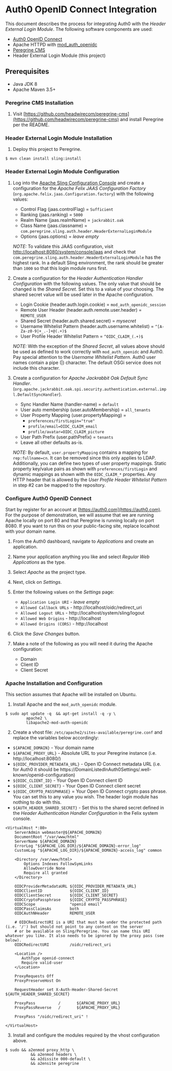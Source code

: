 # Auth0 OpenID Connect Integration

This document describes the process for integrating Auth0 with the _Header External Login Module_. 
The following software components are used:

* [Auth0 OpenID Connect](https://auth0.com/docs/protocols/oidc)
* Apache HTTPD with [mod_auth_openidc](https://github.com/zmartzone/mod_auth_openidc) 
* [Peregrine CMS](https://www.peregrine-cms.com/content/sites/peregrine.html)
* Header External Login Module (this project)

## Prerequisites

* Java JDK 8
* Apache Maven 3.5+

### Peregrine CMS Installation

1. Visit [https://github.com/headwirecom/peregrine-cms](https://github.com/headwirecom/peregrine-cms) and install
   Peregrine per the README.

### Header External Login Module Installation

1. Deploy this project to Peregrine.

```
$ mvn clean install sling:install
```

### Header External Login Module Configuration

1. Log into the [Apache Sling Configuration Console](http://localhost:8080/system/console/configMgr) and create a 
   configuration for the _Apache Felix JAAS Configuration Factory_ (`org.apache.felix.jaas.Configuration.factory`) with
   the following values:
   
   * Control Flag (jaas.controlFlag) = `Sufficient`
   * Ranking (jaas.ranking) = `5000`
   * Realm Name (jaas.realmName) = `jackrabbit.oak`
   * Class Name (jaas.classname) = `com.peregrine.sling.auth.header.HeaderExternalLoginModule`
   * Options (jaas.options) = _leave empty_
  
   *NOTE:* To validate this JAAS configuration, visit [http://localhost:8080/system/console/jaas](http://localhost:8080/system/console/jaas)
   and check that `com.peregrine.sling.auth.header.HeaderExternalLoginModule` has the highest rank. In a default Sling environment, the rank 
   should be greater than `1000` so that this login module runs first. 
    
2. Create a configuration for the _Header Authentication Handler Configuration_ with the following values. The only value that should
   be changed is the _Shared Secret_. Set this to a value of your choosing. The shared secret value will be used later in the Apache
   configuration.

   * Login Cookie (header.auth.login.cookie) = `mod_auth_openidc_session`
   * Remote User Header (header.auth.remote.user.header) = `REMOTE_USER`
   * Shared Secret (header.auth.shared.secret) = _mysecret_
   * Username Whitelist Pattern (header.auth.username.whitelist) = `^[A-Za-z0-9|+_.-]+@(.+)$`
   * User Profile Header Whitelist Pattern = `^OIDC_CLAIM_(.+)$` 
   
   *NOTE:* With the exception of the _Shared Secret_, all values above should be used as defined to work correctly with 
   `mod_auth_openidc` and Auth0. Pay special attention to the _Username Whitelist Pattern_. Auth0 user names contain
   a pipe (|) character. The default OSGi service does not include this character.
   
3. Create a configuration for _Apache Jackrabbit Oak Default Sync Handler_.
   (`org.apache.jackrabbit.oak.spi.security.authentication.external.impl.DefaultSyncHandler`).

   * Sync Handler Name (handler-name) = `default`
   * User auto membership (user.autoMembership) = `all_tenants` 
   * User Property Mapping (user.propertyMapping) = 
     * `preferences/firstLogin="true"`
     * `profile/email=OIDC_CLAIM_email`
     * `profile/avatar=OIDC_CLAIM_picture`
   * User Path Prefix (user.pathPrefix) = `tenants`
   * Leave all other defaults as-is.
   
   *NOTE:* By default, `user.propertyMapping` contains a mapping for `rep:fullname=cn`. It can be removed since this
   only applies to LDAP. Additionally, you can define two types of user property mappings. Static property key/value
   pairs as shown with `preferences/firstLogin` and dynamic mappings as shown with the `OIDC_CLAIM_*` properties. Any
   HTTP header that is allowed by the _User Profile Header Whitelist Pattern_ in step #2 can be mapped to the repository.
   
###  Configure Auth0 OpenID Connect  

Start by register for an account at [https://auth0.com](https://auth0.com). For the purpose of demonstration,
we will assume that we are running Apache locally on port 80 and that Peregrine is running locally on port 8080. If
you want to run this on your public-facing site, replace localhost with your domain name.

1. From the Auth0 dashboard, navigate to _Applications_ and create an application.

2. Name your application anything you like and select _Regular Web Applications_ as the type.

3. Select _Apache_ as the project type.

4. Next, click on _Settings_.

5. Enter the following values on the _Settings_ page:

   * `Application Login URI` - _leave empty_
   * `Allowed Callback URLs` - http://localhost/oidc/redirect_uri
   * `Allowed Logout URLs` - http://localhost/system/sling/logout
   * `Allowed Web Origins` - http://localhost
   * `Allowed Origins (CORS)` - http://localhost
   
6. Click the _Save Changes_ button.

7. Make a note of the following as you will need it during the Apache configuration:

   * Domain
   * Client ID
   * Client Secret

### Apache Installation and Configuration

This section assumes that Apache will be installed on Ubuntu.

1. Install Apache and the `mod_auth_openidc` module.

```
$ sudo apt update -q  && apt-get install -q -y \
         apache2 \
         libapache2-mod-auth-openidc
```

2. Create a vhost file: `/etc/apache2/sites-available/peregrine.conf` and replace the variables below accordingly:

* `${APACHE_DOMAIN}` - Your domain name
* `${APACHE_PROXY_URL}` - Absolute URL to your Peregrine instance (i.e. http://localhost:8080/)
* `${OIDC_PROVIDER_METADATA_URL}` - Open ID Connect metadata URL (i.e. for Auth0 it should be https://DomainListedInAuth0Settings/.well-known/openid-configuration)
* `${OIDC_CLIENT_ID}` - Your Open ID Connect client ID 
* `${OIDC_CLIENT_SECRET}` - Your Open ID Connect client secret
* `${OIDC_CRYPTO_PASSPHRASE}` = Your Open ID Connect crypto pass phrase. You can set this to any value you wish. The header login module has nothing to do with this.
* `${AUTH_HEADER_SHARED_SECRET}` - Set this to the shared secret defined in the _Header Authentication Handler Configuration_ in the Felix system console.

```
<VirtualHost *:80>
    ServerAdmin webmaster@${APACHE_DOMAIN}
    DocumentRoot "/var/www/html"
    ServerName ${APACHE_DOMAIN}
    ErrorLog "${APACHE_LOG_DIR}/${APACHE_DOMAIN}-error_log"
    CustomLog "${APACHE_LOG_DIR}/${APACHE_DOMAIN}-access_log" common

    <Directory /var/www/html>
        Options Indexes FollowSymLinks
        AllowOverride None
        Require all granted
    </Directory>

    OIDCProviderMetadataURL ${OIDC_PROVIDER_METADATA_URL}
    OIDCClientID            ${OIDC_CLIENT_ID}
    OIDCClientSecret        ${OIDC_CLIENT_SECRET}
    OIDCCryptoPassphrase    ${OIDC_CRYPTO_PASSPHRASE}
    OIDCScope               "openid email"
    OIDCPassClaimsAs        both
    OIDCAuthNHeader         REMOTE_USER

    # OIDCRedirectURI is a URI that must be under the protected path (i.e. '/') but should not point to any content on the server 
    # or be available on Sling/Peregrine. You can name this URI whatever you like. It also needs to be ignored by the proxy pass (see below).
    OIDCRedirectURI         /oidc/redirect_uri
    
    <Location />
       AuthType openid-connect
       Require valid-user
    </Location>

    ProxyRequests Off
    ProxyPreserveHost On
   
    RequestHeader set X-Auth-Header-Shared-Secret ${AUTH_HEADER_SHARED_SECRET}

    ProxyPass          /       ${APACHE_PROXY_URL}
    ProxyPassReverse   /       ${APACHE_PROXY_URL}

    ProxyPass "/oidc/redirect_uri" !

</VirtualHost>
```


3. Install and configure the modules required by the vhost configuration above.

```
$ sudo && a2enmod proxy_http \
           && a2enmod headers \
           && a2dissite 000-default \
           && a2ensite peregrine
```
